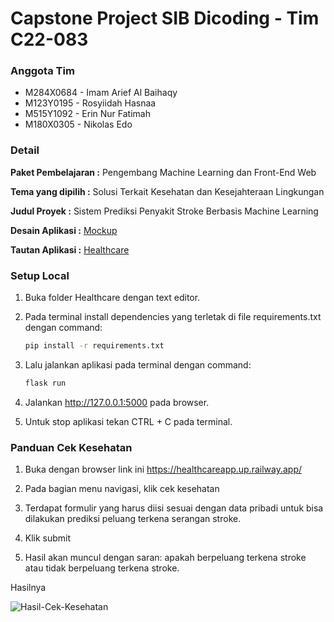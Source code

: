 # Capstone Project SIB Dicoding - Tim C22-083
### Anggota Tim
- M284X0684 - Imam Arief Al Baihaqy
- M123Y0195 - Rosyiidah Hasnaa
- M515Y1092 - Erin Nur Fatimah
- M180X0305 - Nikolas Edo

### Detail
**Paket Pembelajaran :** Pengembang Machine Learning dan Front-End Web

**Tema yang dipilih :** Solusi Terkait Kesehatan dan Kesejahteraan Lingkungan

**Judul Proyek :** Sistem Prediksi Penyakit Stroke Berbasis Machine Learning

**Desain Aplikasi :** [Mockup](https://www.figma.com/file/MGVtkZNJYG899CkmT3ytBl/SIB-Dicoding-3-MLFE---C22-083?node-id=1%3A2&t=qCyVeegtS7MG2iBh-1)

**Tautan Aplikasi :** [Healthcare](https://healthcareapp.up.railway.app/)

### Setup Local

1. Buka folder Healthcare dengan text editor.

2. Pada terminal install dependencies yang terletak di file requirements.txt dengan command:
    ```bash
    pip install -r requirements.txt
    ```

3. Lalu jalankan aplikasi pada terminal dengan command:
    ```bash
    flask run
    ```

4. Jalankan http://127.0.0.1:5000 pada browser.

5. Untuk stop aplikasi tekan CTRL + C pada terminal.

### Panduan Cek Kesehatan

1.	Buka dengan browser link ini https://healthcareapp.up.railway.app/

2.	Pada bagian menu navigasi, klik cek kesehatan 

3.	Terdapat formulir yang harus diisi sesuai dengan data pribadi untuk bisa dilakukan prediksi peluang terkena serangan stroke.

4.	Klik submit 

5.	Hasil akan muncul dengan saran: apakah berpeluang terkena stroke atau tidak berpeluang terkena stroke.


Hasilnya

![Hasil-Cek-Kesehatan](https://user-images.githubusercontent.com/56224972/206915583-1842285d-d73b-49be-ae42-59d8153bcfdd.png)

